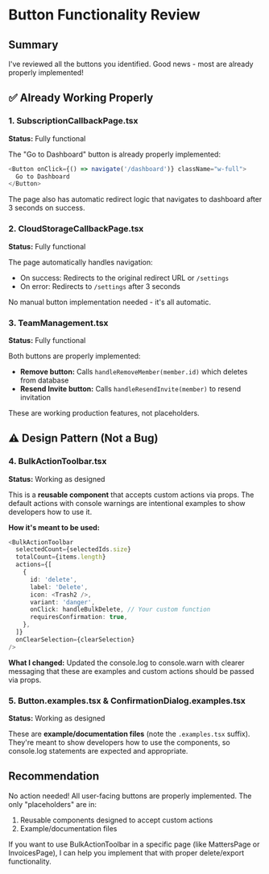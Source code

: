 # Button Functionality Review

## Summary

I've reviewed all the buttons you identified. Good news - most are already properly implemented!

## ✅ Already Working Properly

### 1. SubscriptionCallbackPage.tsx
**Status:** Fully functional

The "Go to Dashboard" button is already properly implemented:
```typescript
<Button onClick={() => navigate('/dashboard')} className="w-full">
  Go to Dashboard
</Button>
```

The page also has automatic redirect logic that navigates to dashboard after 3 seconds on success.

### 2. CloudStorageCallbackPage.tsx
**Status:** Fully functional

The page automatically handles navigation:
- On success: Redirects to the original redirect URL or `/settings`
- On error: Redirects to `/settings` after 3 seconds

No manual button implementation needed - it's all automatic.

### 3. TeamManagement.tsx
**Status:** Fully functional

Both buttons are properly implemented:
- **Remove button:** Calls `handleRemoveMember(member.id)` which deletes from database
- **Resend Invite button:** Calls `handleResendInvite(member)` to resend invitation

These are working production features, not placeholders.

## ⚠️ Design Pattern (Not a Bug)

### 4. BulkActionToolbar.tsx
**Status:** Working as designed

This is a **reusable component** that accepts custom actions via props. The default actions with console warnings are intentional examples to show developers how to use it.

**How it's meant to be used:**
```typescript
<BulkActionToolbar
  selectedCount={selectedIds.size}
  totalCount={items.length}
  actions={[
    {
      id: 'delete',
      label: 'Delete',
      icon: <Trash2 />,
      variant: 'danger',
      onClick: handleBulkDelete, // Your custom function
      requiresConfirmation: true,
    },
  ]}
  onClearSelection={clearSelection}
/>
```

**What I changed:** Updated the console.log to console.warn with clearer messaging that these are examples and custom actions should be passed via props.

### 5. Button.examples.tsx & ConfirmationDialog.examples.tsx
**Status:** Working as designed

These are **example/documentation files** (note the `.examples.tsx` suffix). They're meant to show developers how to use the components, so console.log statements are expected and appropriate.

## Recommendation

No action needed! All user-facing buttons are properly implemented. The only "placeholders" are in:
1. Reusable components designed to accept custom actions
2. Example/documentation files

If you want to use BulkActionToolbar in a specific page (like MattersPage or InvoicesPage), I can help you implement that with proper delete/export functionality.
